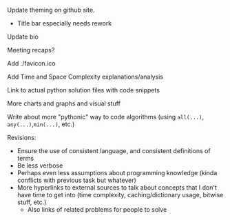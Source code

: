 Update theming on github site.
- Title bar especially needs rework

Update bio

Meeting recaps?

Add ./favicon.ico

Add Time and Space Complexity explanations/analysis

Link to actual python solution files with code snippets

More charts and graphs and visual stuff

Write about more "pythonic" way to code algorithms (using `all(...)`, `any(...)`,`min(...)`, etc.)

Revisions:
- Ensure the use of consistent language, and consistent definitions of terms
- Be less verbose
- Perhaps even less assumptions about programming knowledge (kinda conflicts with previous task but whatever)
- More hyperlinks to external sources to talk about concepts that I don't have time to get into (time complexity, caching/dictionary usage, bitwise stuff, etc.)
  - Also links of related problems for people to solve